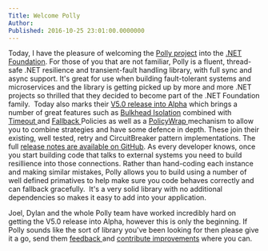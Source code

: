 ```yaml
---
Title: Welcome Polly
Author: 
Published: 2016-10-25 23:01:00.0000000
---
```

<p>Today, I have the pleasure of welcoming the <a href="http://www.thepollyproject.org/">Polly project</a>&nbsp;into the <a href="/">.NET Foundation</a>. For those of you that are not familiar,&nbsp;<span>Polly is a fluent, thread-safe .NET resilience and transient-fault handling library, with full sync and async support. It's great for use when building fault-tolerant systems and microservices and the library is getting picked up by more and more .NET projects so thrilled that they decided to become part of the .NET Foundation family. &nbsp;Today also marks their <a href="http://www.thepollyproject.org/2016/10/25/polly-5-0-a-wider-resilience-framework/">V5.0 release into Alpha</a>&nbsp;which brings a number of great features such as <a href="https://github.com/App-vNext/Polly/wiki/Bulkhead">Bulkhead Isolation</a>&nbsp;combined with <a href="https://github.com/App-vNext/Polly/wiki/Timeout">Timeout </a>and <a href="https://github.com/App-vNext/Polly/wiki/Fallback">Fallback </a>Policies as well as a <a href="https://github.com/App-vNext/Polly/wiki/PolicyWrap">PolicyWrap </a>mechanism to allow you to combine strategies and have some defence in depth. These join their existing, well tested, retry and CircuitBreaker pattern implementations. The full <a href="https://github.com/App-vNext/Polly/blob/v5.0-alpha/CHANGELOG.md">release notes are available on GitHub</a>. As every developer&nbsp;knows, once you start building code that talks to external systems you need to build resillience into those connections. Rather than hand-coding each instance and making similar mistakes, Polly allows you to build using a number of well defined primatives to help make sure you code behaves correctly and can fallback gracefully. &nbsp;It's a very solid library with no additional dependencies so makes it easy to add into your application.</span></p>

<p><span>Joel, Dylan and the whole Polly team have worked incredibly hard on getting the V5.0 release into Alpha, however this is only the beginning. If Polly sounds like the sort of library you've been looking for then please give it a go, send them <a href="https://github.com/App-vNext/Polly">feedback </a>and <a href="https://github.com/App-vNext/Polly">contribute improvements</a>&nbsp;where you can.&nbsp;</span></p>
